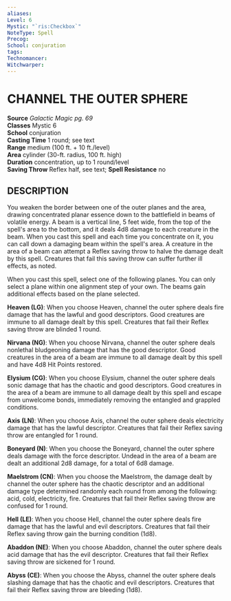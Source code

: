 ```yaml
---
aliases: 
Level: 6
Mystic: "`ris:Checkbox`"
NoteType: Spell
Precog: 
School: conjuration 
tags: 
Technomancer: 
Witchwarper: 
---
```

# CHANNEL THE OUTER SPHERE

**Source** _Galactic Magic pg. 69_  
**Classes** Mystic 6  
**School** conjuration  
**Casting Time** 1 round; see text  
**Range** medium (100 ft. + 10 ft./level)  
**Area** cylinder (30-ft. radius, 100 ft. high)  
**Duration** concentration, up to 1 round/level  
**Saving Throw** Reflex half, see text; **Spell Resistance** no

## DESCRIPTION

You weaken the border between one of the outer planes and the area, drawing concentrated planar essence down to the battlefield in beams of volatile energy. A beam is a vertical line, 5 feet wide, from the top of the spell's area to the bottom, and it deals 4d8 damage to each creature in the beam. When you cast this spell and each time you concentrate on it, you can call down a damaging beam within the spell's area. A creature in the area of a beam can attempt a Reflex saving throw to halve the damage dealt by this spell. Creatures that fail this saving throw can suffer further ill effects, as noted.

When you cast this spell, select one of the following planes. You can only select a plane within one alignment step of your own. The beams gain additional effects based on the plane selected.

**Heaven (LG)**: When you choose Heaven, channel the outer sphere deals fire damage that has the lawful and good descriptors. Good creatures are immune to all damage dealt by this spell. Creatures that fail their Reflex saving throw are blinded 1 round.

**Nirvana (NG)**: When you choose Nirvana, channel the outer sphere deals nonlethal bludgeoning damage that has the good descriptor. Good creatures in the area of a beam are immune to all damage dealt by this spell and have 4d8 Hit Points restored.

**Elysium (CG)**: When you choose Elysium, channel the outer sphere deals sonic damage that has the chaotic and good descriptors. Good creatures in the area of a beam are immune to all damage dealt by this spell and escape from unwelcome bonds, immediately removing the entangled and grappled conditions.

**Axis (LN)**: When you choose Axis, channel the outer sphere deals electricity damage that has the lawful descriptor. Creatures that fail their Reflex saving throw are entangled for 1 round.

**Boneyard (N)**: When you choose the Boneyard, channel the outer sphere deals damage with the force descriptor. Undead in the area of a beam are dealt an additional 2d8 damage, for a total of 6d8 damage.

**Maelstrom (CN)**: When you choose the Maelstrom, the damage dealt by channel the outer sphere has the chaotic descriptor and an additional damage type determined randomly each round from among the following: acid, cold, electricity, fire. Creatures that fail their Reflex saving throw are confused for 1 round.

**Hell (LE)**: When you choose Hell, channel the outer sphere deals fire damage that has the lawful and evil descriptors. Creatures that fail their Reflex saving throw gain the burning condition (1d8).

**Abaddon (NE)**: When you choose Abaddon, channel the outer sphere deals acid damage that has the evil descriptor. Creatures that fail their Reflex saving throw are sickened for 1 round.

**Abyss (CE)**: When you choose the Abyss, channel the outer sphere deals slashing damage that has the chaotic and evil descriptors. Creatures that fail their Reflex saving throw are bleeding (1d8).